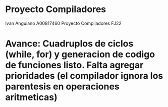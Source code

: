# Proyecto Compiladores
Ivan Anguiano A00817460
 Proyecto Compiladores FJ22
# Avance: Cuadruplos de ciclos (while, for) y generacion de codigo de funciones listo. Falta agregar prioridades (el compilador ignora los parentesis en operaciones aritmeticas)